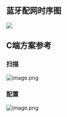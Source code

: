 <a name="avW90"></a>
## 蓝牙配网时序图

![](https://cdn.nlark.com/yuque/__puml/950b4cef0d25432e191aba847eb0dead.svg#lake_card_v2=eyJ0eXBlIjoicHVtbCIsImNvZGUiOiJAc3RhcnR1bWxcblxuYXV0b251bWJlclxuXG5hY3RvciBcIueUqOaIt1wiIGFzIFVzZXJcbnBhcnRpY2lwYW50IFwi5a6_5Li7QXBwXCIgYXMgQXBwXG5wYXJ0aWNpcGFudCBcIlNES1wiIGFzIFNESyAjb3JhbmdlXG5wYXJ0aWNpcGFudCBcIuiuvuWkh1wiIGFzIERldmljZVxuXG5hY3RpdmF0ZSBBcHBcblxuQXBwIC0-IFNESzrosIPnlKhpbml0V2l0aEFwcElk6L-b6KGM5Yid5aeL5YyWXG5hY3RpdmF0ZSBTREtcblxuU0RLIC0-IERldmljZTroh6rliqjov57mjqXorr7lpIdcbmFjdGl2YXRlIFVzZXJcblxuVXNlciAtPiBBcHA6IOeCueWHu-WPkei1t-mFjee9kea1geeoi1xuXG5BcHAgLT4gU0RLOiDosIPnlKhzZW5kRGF0YU1vZGVsOkxaV2lmaVNjYW5EYXRh6L-b6KGM5omr5o-PXG5cblNESyAtPiBEZXZpY2U6IOWPkemAgeaJq-aPj-aMh-S7pFxuYWN0aXZhdGUgRGV2aWNlXG5cbkRldmljZSAtPiBEZXZpY2U6IOiHquWKqOaJq-aPj-WFvOWuueeahFdpZmnkv6Hmga9cblxuRGV2aWNlIC0tPiBTREs65Y-R6YCB5omr5o-P57uT5p6cXG5cblNESyAtLT4gQXBwOuWbnuiwg-e7k-aenOe7mUFwcFxuXG5BcHAgLS0-IFVzZXI65ZGI546wd2lmaeWIl-ihqOS_oeaBr1xuXG5Vc2VyIC0-IEFwcDrpgInmi6nkuIDkuKpXaWZp5L-h5oGv77yM6L6T5YWl5a-G56CBXG5cbkFwcCAtPlNESzrosIPnlKhzZW5kRGF0YU1vZGVsOkxaV2lmaURhdGHov5vooYzphY3nvZFcblxuU0RLIC0-IERldmljZTrlj5HpgIFzc2lk5ZKM5a-G56CB6K6-572u5oyH5LukXG5cbkRldmljZSAtPiBEZXZpY2U66Ieq5Yqo6YWN572RXG5cbkRldmljZSAtLT4gU0RLOuS4iuaKpemFjee9keeKtuaAgVxuXG5TREsgLS0-IEFwcDrlm57osIPphY3nvZHnu5PmnpzliLBBUFBcblxuQXBwIC0tPiBVc2VyOuaYvuekuumFjee9kee7k-aenFxuXG5AZW5kdW1sIiwidXJsIjoiaHR0cHM6Ly9jZG4ubmxhcmsuY29tL3l1cXVlL19fcHVtbC85NTBiNGNlZjBkMjU0MzJlMTkxYWJhODQ3ZWIwZGVhZC5zdmciLCJpZCI6Im9KNldvIiwibWFyZ2luIjp7InRvcCI6dHJ1ZSwiYm90dG9tIjp0cnVlfSwiaGVpZ2h0Ijo0ODAsImNhcmQiOiJkaWFncmFtIn0=)
<a name="JAqSM"></a>
## C端方案参考

<a name="79oj9"></a>
### 扫描
![image.png](https://cdn.nlark.com/yuque/0/2021/png/265997/1616761991909-c4fd62a6-104f-4978-b184-f0db01529f25.png#crop=0&crop=0&crop=1&crop=1&height=448&id=TuhDJ&margin=%5Bobject%20Object%5D&name=image.png&originHeight=642&originWidth=728&originalType=binary&ratio=1&rotation=0&showTitle=false&size=71904&status=done&style=none&title=&width=508)

<a name="3H79A"></a>
### 配置
![image.png](https://cdn.nlark.com/yuque/0/2021/png/265997/1616762059152-bb8a8614-7e86-46b1-9dd0-d6c32a480ce7.png#crop=0&crop=0&crop=1&crop=1&height=626&id=GKAhL&margin=%5Bobject%20Object%5D&name=image.png&originHeight=626&originWidth=1536&originalType=binary&ratio=1&rotation=0&showTitle=false&size=132179&status=done&style=none&title=&width=1536)

